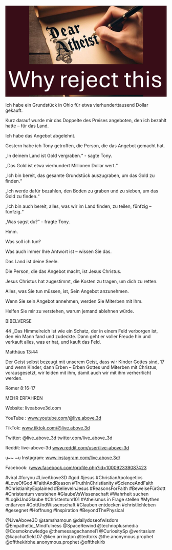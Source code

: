 ![Video cover image](../cover.jpg "cover photo")

Ich habe ein Grundstück in Ohio für etwa vierhunderttausend Dollar gekauft.

Kurz darauf wurde mir das Doppelte des Preises angeboten, den ich bezahlt hatte – für das Land.

Ich habe das Angebot abgelehnt.

Gestern habe ich Tony getroffen, die Person, die das Angebot gemacht hat.

„In deinem Land ist Gold vergraben.“ - sagte Tony.

„Das Gold ist etwa vierhundert Millionen Dollar wert.“

„Ich bin bereit, das gesamte Grundstück auszugraben, um das Gold zu finden.“

„Ich werde dafür bezahlen, den Boden zu graben und zu sieben, um das Gold zu finden.“

„Ich bin auch bereit, alles, was wir im Land finden, zu teilen, fünfzig – fünfzig.“

„Was sagst du?“ – fragte Tony.

Hmm.

Was soll ich tun?

Was auch immer Ihre Antwort ist – wissen Sie das.

Das Land ist deine Seele.

Die Person, die das Angebot macht, ist Jesus Christus.

Jesus Christus hat zugestimmt, die Kosten zu tragen, um dich zu retten.

Alles, was Sie tun müssen, ist, Sein Angebot anzunehmen.

Wenn Sie sein Angebot annehmen, werden Sie Miterben mit Ihm.

Helfen Sie mir zu verstehen, warum jemand ablehnen würde.

BIBELVERSE

44 „Das Himmelreich ist wie ein Schatz, der in einem Feld verborgen ist, den ein Mann fand und zudeckte. Dann geht er voller Freude hin und verkauft alles, was er hat, und kauft das Feld.

Matthäus 13:44

Der Geist selbst bezeugt mit unserem Geist, dass wir Kinder Gottes sind, 17 und wenn Kinder, dann Erben – Erben Gottes und Miterben mit Christus, vorausgesetzt, wir leiden mit ihm, damit auch wir mit ihm verherrlicht werden.

Römer 8:16-17

MEHR ERFAHREN

Website: liveabove3d.com

YouTube : www.youtube.com/@live.above.3d

TikTok: www.tiktok.com/@live.above.3d

Twitter: @live_above_3d twitter.com/live_above_3d

Reddit: live-above-3d www.reddit.com/user/live-above-3d

u~~ ~u Instagram: www.instagram.com/live.above.3d/

Facebook: /www.facebook.com/profile.php?id=100092339087423

#viral #foryou #LiveAbove3D #god #jesus #ChristianApologetics #LoveOfGod #FaithAndReason #TruthInChristianity #ScienceAndFaith #ChristianityExplained #BelieveInJesus #ReasonsForFaith #BeweiseFürGott #Christentum verstehen #GlaubeVsWissenschaft #Wahrheit suchen #LogikUndGlaube #Christentum101 #Atheismus in Frage stellen #Mythen entlarven #GottUndWissenschaft #Glauben entdecken #christlichleben #gesegnet #Hoffnung #Inspiration #BeyondThePhysical

@LiveAbove3D @samshamoun @dailydoseofwisdom @Empathetic_Mindfulness @SpaceRewind @technoplusmedia @Cosmoknowledge @themessagechannel1 @CuriositySp @veritasium @kapchatfield.07 @ken.arrington @tedtoks @the.anonymous.prophet @offthekirbhe.anonymous.prophet @offthekirb